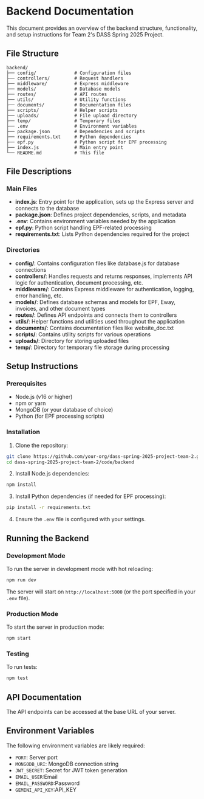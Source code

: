 # Backend Documentation

This document provides an overview of the backend structure, functionality, and setup instructions for Team 2's DASS Spring 2025 Project.

## File Structure

```
backend/
├── config/              # Configuration files
├── controllers/         # Request handlers
├── middleware/          # Express middleware
├── models/              # Database models
├── routes/              # API routes
├── utils/               # Utility functions
├── documents/           # Documentation files
├── scripts/             # Helper scripts
├── uploads/             # File upload directory
├── temp/                # Temporary files
├── .env                 # Environment variables
├── package.json         # Dependencies and scripts
├── requirements.txt     # Python dependencies
├── epf.py               # Python script for EPF processing
├── index.js             # Main entry point
└── README.md            # This file
```

## File Descriptions

### Main Files

- **index.js**: Entry point for the application, sets up the Express server and connects to the database
- **package.json**: Defines project dependencies, scripts, and metadata
- **.env**: Contains environment variables needed by the application
- **epf.py**: Python script handling EPF-related processing
- **requirements.txt**: Lists Python dependencies required for the project

### Directories

- **config/**: Contains configuration files like database.js for database connections
- **controllers/**: Handles requests and returns responses, implements API logic for authentication, document processing, etc.
- **middleware/**: Contains Express middleware for authentication, logging, error handling, etc.
- **models/**: Defines database schemas and models for EPF, Eway, invoices, and other document types
- **routes/**: Defines API endpoints and connects them to controllers
- **utils/**: Helper functions and utilities used throughout the application
- **documents/**: Contains documentation files like website_doc.txt
- **scripts/**: Contains utility scripts for various operations
- **uploads/**: Directory for storing uploaded files
- **temp/**: Directory for temporary file storage during processing

## Setup Instructions

### Prerequisites

- Node.js (v16 or higher)
- npm or yarn
- MongoDB (or your database of choice)
- Python (for EPF processing scripts)

### Installation

1. Clone the repository:
```bash
git clone https://github.com/your-org/dass-spring-2025-project-team-2.git
cd dass-spring-2025-project-team-2/code/backend
```

2. Install Node.js dependencies:
```bash
npm install
```

3. Install Python dependencies (if needed for EPF processing):
```bash
pip install -r requirements.txt
```

4. Ensure the `.env` file is configured with your settings.

## Running the Backend

### Development Mode

To run the server in development mode with hot reloading:
```bash
npm run dev
```

The server will start on `http://localhost:5000` (or the port specified in your `.env` file).

### Production Mode

To start the server in production mode:
```bash
npm start
```

### Testing

To run tests:
```bash
npm test
```

## API Documentation

The API endpoints can be accessed at the base URL of your server.

## Environment Variables

The following environment variables are likely required:
- `PORT`: Server port
- `MONGODB_URI`: MongoDB connection string
- `JWT_SECRET`: Secret for JWT token generation
- `EMAIL_USER`:Email
- `EMAIL_PASSWORD`:Password
- `GEMINI_API_KEY`:API_KEY
